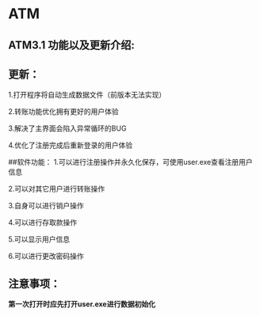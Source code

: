 # ATM
## ATM3.1 功能以及更新介绍:
## 更新：
1.打开程序将自动生成数据文件（前版本无法实现）

2.转账功能优化拥有更好的用户体验

3.解决了主界面会陷入异常循环的BUG

4.优化了注册完成后重新登录的用户体验

##软件功能：
1.可以进行注册操作并永久化保存，可使用user.exe查看注册用户信息

2.可以对其它用户进行转账操作

3.自身可以进行销户操作

4.可以进行存取款操作

5.可以显示用户信息

6.可以进行更改密码操作

## 注意事项： 
**第一次打开时应先打开user.exe进行数据初始化**
